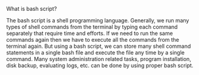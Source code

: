What is bash script?

The bash script is a shell programming language. Generally, we run many types of shell commands from the terminal by typing each command separately that require time and efforts. If we need to run the same commands again then we have to execute all the commands from the terminal again. But using a bash script, we can store many shell command statements in a single bash file and execute the file any time by a single command. Many system administration related tasks, program installation, disk backup, evaluating logs, etc. can be done by using proper bash script.
